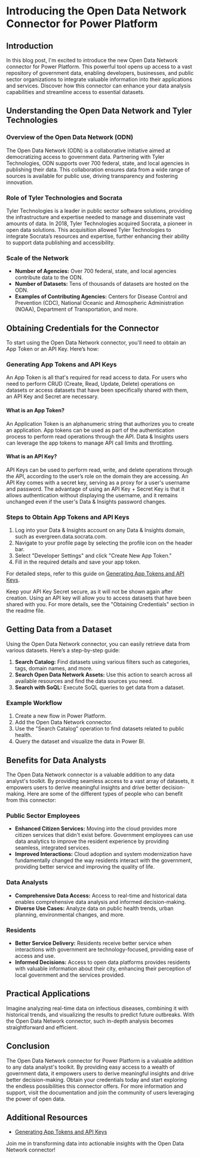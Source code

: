 # Introducing the Open Data Network Connector for Power Platform

## Introduction
In this blog post, I'm excited to introduce the new Open Data Network connector for Power Platform. This powerful tool opens up access to a vast repository of government data, enabling developers, businesses, and public sector organizations to integrate valuable information into their applications and services. Discover how this connector can enhance your data analysis capabilities and streamline access to essential datasets.

## Understanding the Open Data Network and Tyler Technologies
### Overview of the Open Data Network (ODN)
The Open Data Network (ODN) is a collaborative initiative aimed at democratizing access to government data. Partnering with Tyler Technologies, ODN supports over 700 federal, state, and local agencies in publishing their data. This collaboration ensures data from a wide range of sources is available for public use, driving transparency and fostering innovation.

### Role of Tyler Technologies and Socrata
Tyler Technologies is a leader in public sector software solutions, providing the infrastructure and expertise needed to manage and disseminate vast amounts of data. In 2018, Tyler Technologies acquired Socrata, a pioneer in open data solutions. This acquisition allowed Tyler Technologies to integrate Socrata’s resources and expertise, further enhancing their ability to support data publishing and accessibility.

### Scale of the Network
- **Number of Agencies:** Over 700 federal, state, and local agencies contribute data to the ODN.
- **Number of Datasets:** Tens of thousands of datasets are hosted on the ODN.
- **Examples of Contributing Agencies:** Centers for Disease Control and Prevention (CDC), National Oceanic and Atmospheric Administration (NOAA), Department of Transportation, and more.

## Obtaining Credentials for the Connector
To start using the Open Data Network connector, you'll need to obtain an App Token or an API Key. Here’s how:

### Generating App Tokens and API Keys
An App Token is all that's required for read access to data. For users who need to perform CRUD (Create, Read, Update, Delete) operations on datasets or access datasets that have been specifically shared with them, an API Key and Secret are necessary.

#### What is an App Token?
An Application Token is an alphanumeric string that authorizes you to create an application. App tokens can be used as part of the authentication process to perform read operations through the API. Data & Insights users can leverage the app tokens to manage API call limits and throttling.

#### What is an API Key?
API Keys can be used to perform read, write, and delete operations through the API, according to the user’s role on the domain they are accessing. An API Key comes with a secret key, serving as a proxy for a user's username and password. The advantage of using an API Key + Secret Key is that it allows authentication without displaying the username, and it remains unchanged even if the user's Data & Insights password changes.

### Steps to Obtain App Tokens and API Keys
1. Log into your Data & Insights account on any Data & Insights domain, such as evergreen.data.socrata.com.
2. Navigate to your profile page by selecting the profile icon on the header bar.
3. Select "Developer Settings" and click "Create New App Token."
4. Fill in the required details and save your app token.

For detailed steps, refer to this guide on [Generating App Tokens and API Keys](https://support.socrata.com/hc/en-us/articles/210138558-Generating-App-Tokens-and-API-Keys#:~:text=Obtaining%20an%20App%20Tokens%20and,icon%20on%20the%20header%20bar).

Keep your API Key Secret secure, as it will not be shown again after creation. Using an API key will allow you to access datasets that have been shared with you. For more details, see the "Obtaining Credentials" section in the readme file.

## Getting Data from a Dataset
Using the Open Data Network connector, you can easily retrieve data from various datasets. Here’s a step-by-step guide:

1. **Search Catalog:** Find datasets using various filters such as categories, tags, domain names, and more.
2. **Search Open Data Network Assets:** Use this action to search across all available resources and find the data sources you need.
3. **Search with SoQL:** Execute SoQL queries to get data from a dataset.

### Example Workflow
1. Create a new flow in Power Platform.
2. Add the Open Data Network connector.
3. Use the "Search Catalog" operation to find datasets related to public health.
4. Query the dataset and visualize the data in Power BI.

## Benefits for Data Analysts
The Open Data Network connector is a valuable addition to any data analyst's toolkit. By providing seamless access to a vast array of datasets, it empowers users to derive meaningful insights and drive better decision-making. Here are some of the different types of people who can benefit from this connector:

### Public Sector Employees
- **Enhanced Citizen Services:** Moving into the cloud provides more citizen services that didn't exist before. Government employees can use data analytics to improve the resident experience by providing seamless, integrated services.
- **Improved Interactions:** Cloud adoption and system modernization have fundamentally changed the way residents interact with the government, providing better service and improving the quality of life.

### Data Analysts
- **Comprehensive Data Access:** Access to real-time and historical data enables comprehensive data analysis and informed decision-making.
- **Diverse Use Cases:** Analyze data on public health trends, urban planning, environmental changes, and more.

### Residents
- **Better Service Delivery:** Residents receive better service when interactions with government are technology-focused, providing ease of access and use.
- **Informed Decisions:** Access to open data platforms provides residents with valuable information about their city, enhancing their perception of local government and the services provided.

## Practical Applications
Imagine analyzing real-time data on infectious diseases, combining it with historical trends, and visualizing the results to predict future outbreaks. With the Open Data Network connector, such in-depth analysis becomes straightforward and efficient.

## Conclusion
The Open Data Network connector for Power Platform is a valuable addition to any data analyst's toolkit. By providing easy access to a wealth of government data, it empowers users to derive meaningful insights and drive better decision-making. Obtain your credentials today and start exploring the endless possibilities this connector offers. For more information and support, visit the documentation and join the community of users leveraging the power of open data.

## Additional Resources
- [Generating App Tokens and API Keys](https://support.socrata.com/hc/en-us/articles/210138558-Generating-App-Tokens-and-API-Keys#:~:text=Obtaining%20an%20App%20Tokens%20and,icon%20on%20the%20header%20bar)

Join me in transforming data into actionable insights with the Open Data Network connector!
